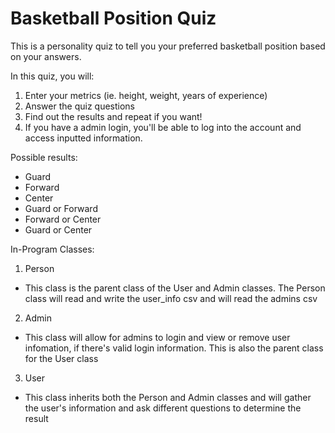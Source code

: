 # Basketball Position Quiz

This is a personality quiz to tell you your preferred basketball position based on your answers. 

In this quiz, you will:

1. Enter your metrics (ie. height, weight, years of experience)
2. Answer the quiz questions
3. Find out the results and repeat if you want!
4. If you have a admin login, you'll be able to log into the account and access inputted information. 

Possible results:
  - Guard
  - Forward
  - Center
  - Guard or Forward
  - Forward or Center
  - Guard or Center

In-Program Classes:

1. Person
  - This class is the parent class of the User and Admin classes. The Person class will read and write the user_info csv and will read the admins csv

2. Admin
  - This class will allow for admins to login and view or remove user infomation, if there's valid login information. This is also the parent class for the User class

3. User
  - This class inherits both the Person and Admin classes and will gather the user's information and ask different questions to determine the result
